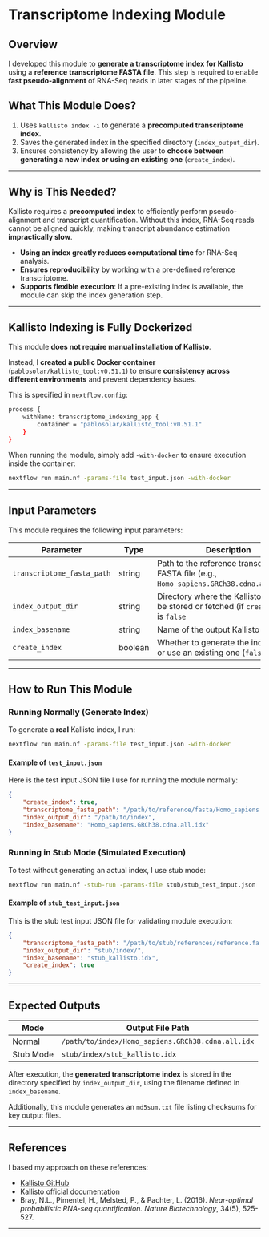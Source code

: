 # **Transcriptome Indexing Module**

## **Overview**

I developed this module to **generate a transcriptome index for Kallisto** using a **reference transcriptome FASTA file**. This step is required to enable **fast pseudo-alignment** of RNA-Seq reads in later stages of the pipeline.

## **What This Module Does?**
1. Uses `kallisto index -i` to generate a **precomputed transcriptome index**.
2. Saves the generated index in the specified directory (`index_output_dir`).
3. Ensures consistency by allowing the user to **choose between generating a new index or using an existing one** (`create_index`).

---

## **Why is This Needed?**
Kallisto requires a **precomputed index** to efficiently perform pseudo-alignment and transcript quantification. Without this index, RNA-Seq reads cannot be aligned quickly, making transcript abundance estimation **impractically slow**.

- **Using an index greatly reduces computational time** for RNA-Seq analysis.
- **Ensures reproducibility** by working with a pre-defined reference transcriptome.
- **Supports flexible execution**: If a pre-existing index is available, the module can skip the index generation step.

---

## **Kallisto Indexing is Fully Dockerized**

This module **does not require manual installation of Kallisto**.

Instead, **I created a public Docker container** (`pablosolar/kallisto_tool:v0.51.1`) to ensure **consistency across different environments** and prevent dependency issues.

This is specified in `nextflow.config`:

```bash
process {
    withName: transcriptome_indexing_app {
        container = "pablosolar/kallisto_tool:v0.51.1"
    }
}
```

When running the module, simply add `-with-docker` to ensure execution inside the container:

```bash
nextflow run main.nf -params-file test_input.json -with-docker
```

---

## **Input Parameters**

This module requires the following input parameters:

| Parameter                  | Type    | Description                                                                                 |
|----------------------------|---------|---------------------------------------------------------------------------------------------|
| `transcriptome_fasta_path` | string  | Path to the reference transcriptome FASTA file (e.g., `Homo_sapiens.GRCh38.cdna.all.fa.gz`) |
| `index_output_dir`         | string  | Directory where the Kallisto index will be stored or fetched (if `create_index` is `false`   |
| `index_basename`           | string  | Name of the output Kallisto index file                                                      |
| `create_index`             | boolean | Whether to generate the index (`true`) or use an existing one (`false`)                     |

---

## **How to Run This Module**

### **Running Normally (Generate Index)**
To generate a **real** Kallisto index, I run:

```bash
nextflow run main.nf -params-file test_input.json -with-docker
```

#### **Example of `test_input.json`**
Here is the test input JSON file I use for running the module normally:

```json
{
    "create_index": true,
    "transcriptome_fasta_path": "/path/to/reference/fasta/Homo_sapiens.GRCh38.cdna.all.fa.gz",
    "index_output_dir": "/path/to/index",
    "index_basename": "Homo_sapiens.GRCh38.cdna.all.idx"
}
```

### **Running in Stub Mode (Simulated Execution)**
To test without generating an actual index, I use stub mode:

```bash
nextflow run main.nf -stub-run -params-file stub/stub_test_input.json
```

#### **Example of `stub_test_input.json`**
This is the stub test input JSON file for validating module execution:

```json
{
    "transcriptome_fasta_path": "/path/to/stub/references/reference.fa.gz",
    "index_output_dir": "stub/index/",
    "index_basename": "stub_kallisto.idx",
    "create_index": true
}
```

---

## **Expected Outputs**

| Mode       | Output File Path                                       |
|------------|--------------------------------------------------------|
| Normal     | `/path/to/index/Homo_sapiens.GRCh38.cdna.all.idx`      |
| Stub Mode  | `stub/index/stub_kallisto.idx`                        |

After execution, the **generated transcriptome index** is stored in the directory specified by `index_output_dir`, using the filename defined in `index_basename`.

Additionally, this module generates an `md5sum.txt` file listing checksums for key output files.

---

## **References**
I based my approach on these references:
- [Kallisto GitHub](https://github.com/pachterlab/kallisto)  
- [Kallisto official documentation](https://pachterlab.github.io/kallisto/)
- Bray, N.L., Pimentel, H., Melsted, P., & Pachter, L. (2016). *Near-optimal probabilistic RNA-seq quantification.* *Nature Biotechnology*, 34(5), 525-527.
---
